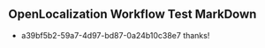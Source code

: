 ## OpenLocalization Workflow Test MarkDown
* a39bf5b2-59a7-4d97-bd87-0a24b10c38e7 thanks!

<!--HONumber=Jul16_HO4-->


